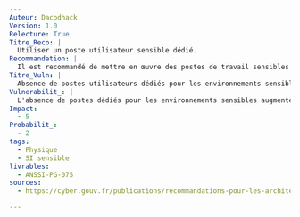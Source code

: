 ```yaml
---
Auteur: Dacodhack
Version: 1.0
Relecture: True
Titre_Reco: |
  Utiliser un poste utilisateur sensible dédié.
Recommandation: |
  Il est recommandé de mettre en œuvre des postes de travail sensibles physiquement distincts de tout autre SI.
Titre_Vuln: |
  Absence de postes utilisateurs dédiés pour les environnements sensibles.
Vulnerabilit_: |
  L'absence de postes dédiés pour les environnements sensibles augmente le risque de compromission en cas d'incident affectant un autre SI. Ce manque de séparation physique peut faciliter les attaques latérales ou l'exfiltration de données sensibles.
Impact:
  - 5
Probabilit_:
  - 2
tags:
  - Physique
  - SI sensible
livrables:
  - ANSSI-PG-075
sources:
  - https://cyber.gouv.fr/publications/recommandations-pour-les-architectures-des-si-sensibles-ou-dr

---
```

